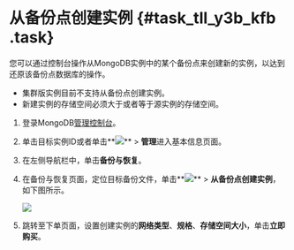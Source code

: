 # 从备份点创建实例 {#task_tll_y3b_kfb .task}

您可以通过控制台操作从MongoDB实例中的某个备份点来创建新的实例，以达到还原该备份点数据库的操作。

-   集群版实例目前不支持从备份点创建实例。
-   新建实例的存储空间必须大于或者等于源实例的存储空间。

1.   登录MongoDB[管理控制台](https://mongodb.console.aliyun.com/#/mongodb/list)。 
2.  单击目标实例ID或者单击**![](http://static-aliyun-doc.oss-cn-hangzhou.aliyuncs.com/assets/img/6689/154088211813802_zh-CN.png)** \> **管理**进入基本信息页面。 
3.   在左侧导航栏中，单击**备份与恢复**。 
4.  在备份与恢复页面，定位目标备份文件，单击**![](http://static-aliyun-doc.oss-cn-hangzhou.aliyuncs.com/assets/img/6723/154088211813851_zh-CN.png)** \> **从备份点创建实例**，如下图所示。 

    ![](http://static-aliyun-doc.oss-cn-hangzhou.aliyuncs.com/assets/img/6723/154088211813850_zh-CN.png)

5.  跳转至下单页面，设置创建实例的**网络类型**、**规格**、**存储空间大小**，单击**立即购买**。 

